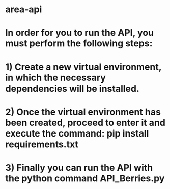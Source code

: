 # area-api
# In order for you to run the API, you must perform the following steps:
# 1) Create a new virtual environment, in which the necessary dependencies will be installed.
# 2) Once the virtual environment has been created, proceed to enter it and execute the command: pip install requirements.txt
# 3) Finally you can run the API with the python command API_Berries.py